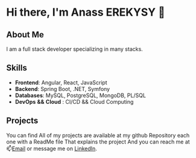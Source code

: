 
# Hi there, I'm Anass EREKYSY 👋

## About Me
I am a full stack developer specializing in many stacks.

## Skills
- **Frontend**: Angular, React, JavaScript
- **Backend**: Spring Boot, .NET, Symfony
- **Databases**: MySQL, PostgreSQL, MongoDB, PL/SQL
- **DevOps** **&&** **Cloud** : CI/CD && Cloud Computing

## Projects
You can find All of my projects are available at my github Repository each one with a ReadMe file That explains the project And you can reach me at 📫[Email](ereanass@gmail.com) or message me on [LinkedIn](https://www.linkedin.com/in/anass-erekysy-5a8939204/).



